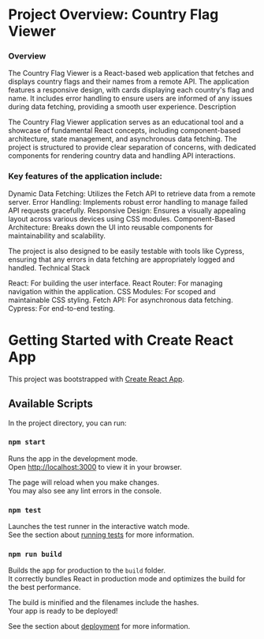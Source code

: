 # Project Overview: Country Flag Viewer
### Overview

The Country Flag Viewer is a React-based web application that fetches and displays country flags and their names from a remote API. The application features a responsive design, with cards displaying each country's flag and name. It includes error handling to ensure users are informed of any issues during data fetching, providing a smooth user experience.
Description

The Country Flag Viewer application serves as an educational tool and a showcase of fundamental React concepts, including component-based architecture, state management, and asynchronous data fetching. The project is structured to provide clear separation of concerns, with dedicated components for rendering country data and handling API interactions.

### Key features of the application include:

Dynamic Data Fetching: Utilizes the Fetch API to retrieve data from a remote server.
Error Handling: Implements robust error handling to manage failed API requests gracefully.
Responsive Design: Ensures a visually appealing layout across various devices using CSS modules.
Component-Based Architecture: Breaks down the UI into reusable components for maintainability and scalability.

The project is also designed to be easily testable with tools like Cypress, ensuring that any errors in data fetching are appropriately logged and handled.
Technical Stack

React: For building the user interface.
React Router: For managing navigation within the application.
CSS Modules: For scoped and maintainable CSS styling.
Fetch API: For asynchronous data fetching.
Cypress: For end-to-end testing.

# Getting Started with Create React App

This project was bootstrapped with [Create React App](https://github.com/facebook/create-react-app).

## Available Scripts

In the project directory, you can run:

### `npm start`

Runs the app in the development mode.\
Open [http://localhost:3000](http://localhost:3000) to view it in your browser.

The page will reload when you make changes.\
You may also see any lint errors in the console.

### `npm test`

Launches the test runner in the interactive watch mode.\
See the section about [running tests](https://facebook.github.io/create-react-app/docs/running-tests) for more information.

### `npm run build`

Builds the app for production to the `build` folder.\
It correctly bundles React in production mode and optimizes the build for the best performance.

The build is minified and the filenames include the hashes.\
Your app is ready to be deployed!

See the section about [deployment](https://facebook.github.io/create-react-app/docs/deployment) for more information.


